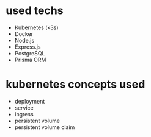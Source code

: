 # used techs
- Kubernetes (k3s)
- Docker
- Node.js
- Express.js
- PostgreSQL
- Prisma ORM

# kubernetes concepts used
- deployment
- service
- ingress
- persistent volume
- persistent volume claim